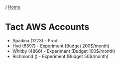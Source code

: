 / [Home](index.md)

# Tact AWS Accounts



- Spadina (1723)   - Prod
- Hyd     (6597)  - Experiment (Budget 200$/month)
- Whitby  (4866)  - Experiment (Budget 100$/month)
- Richmond ()  - Experiment (Budget 50$/month)


